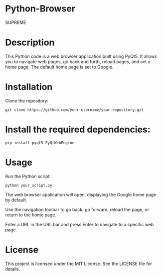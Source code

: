 # Python-Browser

SUPREME

# Description
This Python code is a web browser application built using PyQt5. It allows you to navigate web pages, go back and forth, reload pages, and set a home page. The default home page is set to Google.

# Installation
Clone the repository:
```
git clone https://github.com/your-username/your-repository.git
```
# Install the required dependencies:
```
pip install pyqt5 PyQtWebEngine
```
# Usage
Run the Python script:
```
python your_script.py
```
The web browser application will open, displaying the Google home page by default.

Use the navigation toolbar to go back, go forward, reload the page, or return to the home page.

Enter a URL in the URL bar and press Enter to navigate to a specific web page.

# License
This project is licensed under the MIT License. See the LICENSE file for details.
